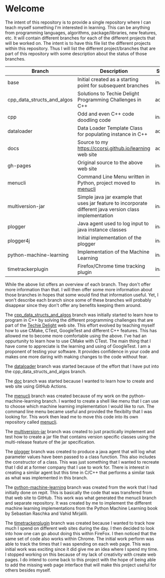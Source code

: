 # Welcome

The intent of this repository is to provide a single repository where I can teach myself something I'm interested in
learning.  This can be anything from programming languages, algorithms, package/libraries, new features, etc.  It will
contain different branches for each of the different projects that will be worked on.  The intent is to have this file
list the different projects within this repository.  Thus I will list the different project/branches that are part of
this repository with some description about the status of those branches.


| Branch | Description | Status |
| --- | --- | --- |
| base | Initial created as a starting point for subsequent branches | inactive |
| cpp_data_structs_and_algos | Solutions to Techie Delight Programming Challenges in C++ | active |
| cpp | Odd and even C++ code doodling code | inactive |
| dataloader | Data Loader Template Class for populating instance in C++ | active |
| docs | Source to my https://ccorsi.github.io/learning web site | active |
| gh-pages | Original source to the above web site | inactive |
| menucli | Command Line Menu written in Python, project moved to [menucli](https://github.com/ccorsi/menucli) | inactive |
| multiversion-jar | Simple java jar example that uses jar feature to incorporate different java version class implementation | inactive |
| plogger | Java agent used to log input to java instance classes | inactive |
| plogger4j | Initial implementation of the plogger | inactive |
| python-machine-learning | Implementation of the Machine Learning | inactive |
| timetrackerplugin | Firefox/Chrome time tracking plugin | inactive |

While the above list offers an overview of each branch.  They don't offer more
information than that.  I will then offer some more information about those
branches in hopes that some would find that information useful.  Yet, I won't
describe each branch since some of these branches will probably disappear since
they don't offer any benefits keeping them around.

The [cpp_data_structs_and_algos](https://github.com/ccorsi/learning/tree/cpp_data_structs_and_algos)
branch was initially started to learn how to program in C++ by solving the
different programming challenges that are part of the
[Techie Delight](https://www.techiedelight.com/) web site.  This effort
evolved by teaching myself how to use CMake, CTest, GoogleTest and different
C++ features.  This has allowed me to become more comfortable using the above.
I've had an oppurtunity to learn how to use CMake with CTest.  The main thing
that I have come to appreciate is the learning and using of GoogleTest.  I
am a proponent of testing your software.  It provides confidence in your code
and makes one more daring with making changes to the code without fear.

The [dataloader](https://github.com/ccorsi/learning/tree/dataloader) branch was started because of the effort that I have put
into the cpp_data_structs_and_algos branch.

The [doc](https://github.com/ccorsi/learning/tree/doc) branch was started because I wanted to learn how to create and web site using GitHub Actions.

The [menucli](https://github.com/ccorsi/learning/tree/menucli) branch was created because of my work on the python-machine-learning branch.  I wanted to create a shell like menu that I can use to choose which machine learning implementation I would like to run.  The command line menu became useful and provided the flexibilty that I was looking for.  This work then lead me to move this code into its own repository called [menucli](https://github.com/ccorsi/menucli/).

The [multiversion-jar](https://github.com/ccorsi/learning/tree/mutliversion-jar)
branch was created to just practically implement and test how to create a jar
file that contains version specific classes using the multi-release feature of
the jar specification.

The [plogger](https://github.com/ccorsi/learning/tree/plogger) branch was
created to produce a java agent that will log what parameter values have
been passed to a class function.  This also includes the constructor of a
class.  This was just something that I wanted to recreate that I did at a
former company that I use to work for.  There is interest in creating a
similar agent but this time in C/C++ that performs a similar task as what
was implemented in this branch.

The [python-machine-learning](https://github.com/ccorsi/learning/tree/python-machine-learning)
branch was created from the work that I had initially done on repit.  This
is basically the code that was transfered from that web site to GitHub.
This work was what generated the menucli branch and separate repository.
It was created by me to implement the different machine learning
implementations from the Python Machine Learning book by Sebastian Raschka and
Vahid Mirjalili.

The [timetrackerplugin](https://github.com/ccorsi/learning/tree/timetrackerplugin) branch was created because I wanted to track how
much I spend on different web sites during the day.  I then decided to look
into how one can go about doing this within FireFox.  I then noticed that the
same set of code also works within Chrome.  The initial work perform was able
to track the times that I was spending on each web page.  This was initial
work was exciting since it did give me an idea where I spend my time.  I
stopped working on this because of my lack of creativity with create web
pages.  I do intend to come back to this project with the hope of being able
to add the missing web page interface that will make this project useful for
others besides myself.

